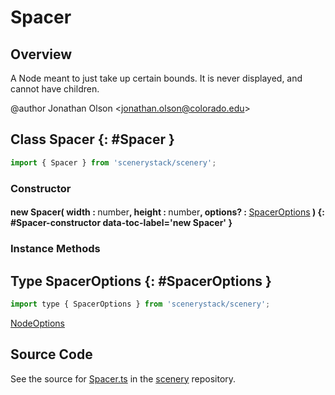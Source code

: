 # Spacer

## Overview

A Node meant to just take up certain bounds. It is never displayed, and cannot have children.

@author Jonathan Olson &lt;jonathan.olson@colorado.edu&gt;

## Class Spacer {: #Spacer }


```js
import { Spacer } from 'scenerystack/scenery';
```
### Constructor

#### new Spacer( width : <span style="font-weight: 400;"><span style="color: hsla(calc(var(--md-hue) + 180deg),80%,40%,1);">number</span></span>, height : <span style="font-weight: 400;"><span style="color: hsla(calc(var(--md-hue) + 180deg),80%,40%,1);">number</span></span>, options? : <span style="font-weight: 400;">[SpacerOptions](../scenery/Spacer.md#SpacerOptions)</span> ) {: #Spacer-constructor data-toc-label='new Spacer' }

### Instance Methods





## Type SpacerOptions {: #SpacerOptions }


```js
import type { SpacerOptions } from 'scenerystack/scenery';
```


[NodeOptions](../scenery/Node.md#NodeOptions)



## Source Code

See the source for [Spacer.ts](https://github.com/phetsims/scenery/blob/main/js/nodes/Spacer.ts) in the [scenery](https://github.com/phetsims/scenery) repository.
